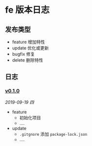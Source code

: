 # fe 版本日志

## 发布类型

* feature 增加特性
* update 优化或更新
* bugfix 修复
* delete 删除特性

## 日志

### [v0.1.0](https://github.com/Xiamer/fe/tags/v0.1.0)

*2019-09-19 四*

* feature
  * 初始化项目
  * ....
* update
  * `.gitgnore` 添加 `package-lock.json`
  * ....
